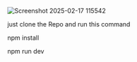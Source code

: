 ![Screenshot 2025-02-17 115542](https://github.com/user-attachments/assets/9ed24a71-8bcf-45c9-8d7f-ac220be098b4)


just clone the Repo and run this command 

npm install

npm run dev
